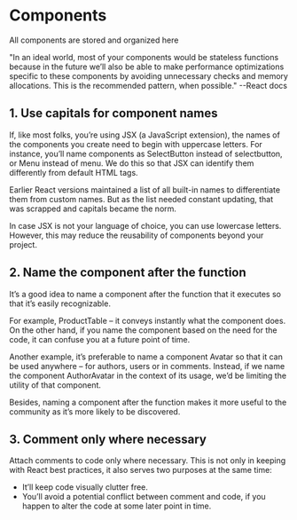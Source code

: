 # Components

All components are stored and organized here

"In an ideal world, most of your components would be stateless functions because in the future we’ll also be able to make performance optimizations specific to these components by avoiding unnecessary checks and memory allocations. This is the recommended pattern, when possible." --React docs


## 1. Use capitals for component names

If, like most folks, you’re using JSX (a JavaScript extension), the names of the components you create need to begin with uppercase letters. For instance, you’ll name components as SelectButton instead of selectbutton, or Menu instead of menu. We do this so that JSX can identify them differently from default HTML tags.

Earlier React versions maintained a list of all built-in names to differentiate them from custom names. But as the list needed constant updating, that was scrapped and capitals became the norm.

In case JSX is not your language of choice, you can use lowercase letters. However, this may reduce the reusability of components beyond your project.

## 2. Name the component after the function

It’s a good idea to name a component after the function that it executes so that it’s easily recognizable.

For example, ProductTable – it conveys instantly what the component does. On the other hand, if you name the component based on the need for the code, it can confuse you at a future point of time.

Another example, it’s preferable to name a component Avatar so that it can be used anywhere – for authors, users or in comments. Instead, if we name the component AuthorAvatar in the context of its usage, we’d be limiting the utility of that component.

Besides, naming a component after the function makes it more useful to the community as it’s more likely to be discovered.

## 3. Comment only where necessary

Attach comments to code only where necessary. This is not only in keeping with React best practices, it also serves two purposes at the same time:

- It’ll keep code visually clutter free.
- You’ll avoid a potential conflict between comment and code, if you happen to alter the code at some later point in time.
